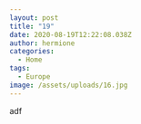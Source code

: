 ```yaml
---
layout: post
title: "19"
date: 2020-08-19T12:22:08.038Z
author: hermione
categories:
  - Home
tags:
  - Europe
image: /assets/uploads/16.jpg
---
```

adf